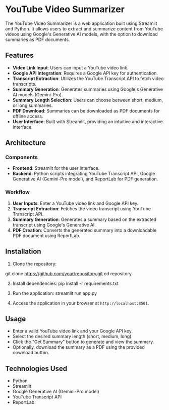 # YouTube Video Summarizer

The YouTube Video Summarizer is a web application built using Streamlit and Python. It allows users to extract and summarize content from YouTube videos using Google's Generative AI models, with the option to download summaries as PDF documents.

## Features

- **Video Link Input**: Users can input a YouTube video link.
- **Google API Integration**: Requires a Google API key for authentication.
- **Transcript Extraction**: Utilizes the YouTube Transcript API to fetch video transcripts.
- **Summary Generation**: Generates summaries using Google's Generative AI models (Gemini-Pro).
- **Summary Length Selection**: Users can choose between short, medium, or long summaries.
- **PDF Download**: Summaries can be downloaded as PDF documents for offline access.
- **User Interface**: Built with Streamlit, providing an intuitive and interactive interface.

## Architecture

### Components

- **Frontend**: Streamlit for the user interface.
- **Backend**: Python scripts integrating YouTube Transcript API, Google Generative AI (Gemini-Pro model), and ReportLab for PDF generation.

### Workflow

1. **User Inputs**: Enter a YouTube video link and Google API key.
2. **Transcript Extraction**: Fetches the video transcript using YouTube Transcript API.
3. **Summary Generation**: Generates a summary based on the extracted transcript using Google's Generative AI.
4. **PDF Creation**: Converts the generated summary into a downloadable PDF document using ReportLab.

## Installation

1. Clone the repository:

git clone https://github.com/your/repository.git
cd repository


2. Install dependencies:
pip install -r requirements.txt


3. Run the application:
streamlit run app.py


4. Access the application in your browser at `http://localhost:8501`.

## Usage

- Enter a valid YouTube video link and your Google API key.
- Select the desired summary length (short, medium, long).
- Click the "Get Summary" button to generate and view the summary.
- Optionally, download the summary as a PDF using the provided download button.

## Technologies Used

- Python
- Streamlit
- Google Generative AI (Gemini-Pro model)
- YouTube Transcript API
- ReportLab
